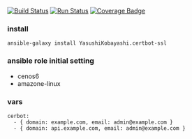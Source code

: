 [![Build Status](https://travis-ci.org/YasushiKobayashi/certbot-ssl.svg?branch=master)](https://travis-ci.org/YasushiKobayashi/certbot-ssl)
[![Run Status](https://api.shippable.com/projects/59760b63343b2007000c4e07/badge?branch=master)](https://app.shippable.com/github/YasushiKobayashi/certbot-ssl)
[![Coverage Badge](https://api.shippable.com/projects/59760b63343b2007000c4e07/coverageBadge?branch=master)](https://app.shippable.com/github/YasushiKobayashi/certbot-ssl)

### install
`ansible-galaxy install YasushiKobayashi.certbot-ssl`

### ansible role initial setting
- cenos6
- amazone-linux

### vars
```
cerbot:
  - { domain: example.com, email: admin@example.com }
  - { domain: api.example.com, email: admin@example.com }
```
